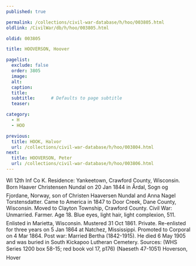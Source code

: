 ```yaml
---
published: true

permalink: /collections/civil-war-database/h/hoo/003805.html
oldlink: /CivilWar/db/h/hoo/003805.html

oldid: 003805

title: HOOVERSON, Hoover

pagelist:
  exclude: false
  order: 3805
  image: 
  alt:
  caption:
  title:
  subtitle:      # Defaults to page subtitle
  teaser:

category: 
  - H 
  - HOO

previous:
  title: HOOK, Halvor
  url: /collections/civil-war-database/h/hoo/003804.html  
next:
  title: HOOVERSON, Peter
  url: /collections/civil-war-database/h/hoo/003806.html   
---
```

WI 12th Inf Co K. Residence: Yankeetown, Crawford County, Wisconsin. Born &#147;Haaver Christensen Nundal&#148; on 20 Jan 1844 in &Aring;rdal, Sogn og Fjordane, Norway, son of Christen Haaversen Nundal and Anna Nagel Torstensdatter. Came to America in 1847 to Door Creek, Dane County, Wisconsin. Moved to Clayton Township, Crawford County. Civil War: Unmarried. Farmer. Age 18. Blue eyes, light hair, light complexion, 5&#146;11&#148;. Enlisted in Marietta, Wisconsin. Mustered 31 Oct 1861. Private. Re-enlisted for three years on 5 Jan 1864 at Natchez, Mississippi. Promoted to Corporal on 4 Mar 1864. Post war: Married Bertha (1842-1915). He died 6 May 1905 and was buried in South Kickapoo Lutheran Cemetery. Sources: (WHS Series 1200 box 58-15; red book vol 17, p176) (Naeseth &#146;47-1051) &#147;Hoverson, Hover&#148;